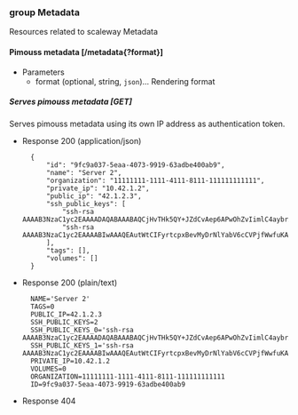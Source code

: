 ### group Metadata
Resources related to scaleway Metadata

#### Pimouss metadata [/metadata{?format}]

+ Parameters
    + format (optional, string, `json`)... Rendering format

##### Serves pimouss metadata [GET]
Serves pimouss metadata using its own IP address as authentication token.

+ Response 200 (application/json)

        {
            "id": "9fc9a037-5eaa-4073-9919-63adbe400ab9",
            "name": "Server 2",
            "organization": "11111111-1111-4111-8111-111111111111",
            "private_ip": "10.42.1.2",
            "public_ip": "42.1.2.3",
            "ssh_public_keys": [
                "ssh-rsa AAAAB3NzaC1yc2EAAAADAQABAAABAQCjHvTHk5QY+JZdCvAep6APwOhZvIimlC4aybrXkGSBxpNeZI1f+AexDuFFWGZPb1y135pgTAc7VXpKD2FU2xd4EwsSTHaBcaBIs1HkhpFScTwN15IfLiefIHgjgveP/8U8AKQvCK7oecz3egjvqNtBDDj9cHySpQ6w5Zq/rtF7Ku8xAfBa78NEQrwaYvdfHqI/1APeoo61MJse+xZH2LVHX1EZp79jRbHny/0WkZifVXudDCmM9aqI3G1ZgWTWvFxHW/HTkSLz1v8OHD1ZPOEjIIKLxCoYE4kukK2eVZVUWFb+iU+u6GunwqWUa6W/g+0NzpEoSHVcasIC88d3tBZD",
                "ssh-rsa AAAAB3NzaC1yc2EAAAABIwAAAQEAutWtCIFyrtcpxBevMyDrNlYabV6cCVPjfWwfuKABofuWwCSX8gP2gSnmjQCdtTwYnz/vAuAXbKxn8pxtUy4c24oRvtwqHpEsFDMpzzMzWtghQFOHEd7NWzda3yDGCaJ8OFD1IkiFad5QNKmOt8nlERBUK9cwbPjzhTnP/o2Odn5nJJ8WySn0/TWwMaHH6hpZTtKMSrIn06Fo5MviPfeZ9Loe8IfgV7llB7ITMFTUKP5vPVvMlPJi8MYeo0AYmhFhbTO5wWj8hK8AJELF9RwMCehcsxjDRxKKbxiv9RL3yIdBH0dftlaNX5rYazRp4zB2BYvfPNjhpTqrY2RdPYAvTw=="
            ],
            "tags": [],
            "volumes": []
        }

+ Response 200 (plain/text)

        NAME='Server 2'
        TAGS=0
        PUBLIC_IP=42.1.2.3
        SSH_PUBLIC_KEYS=2
        SSH_PUBLIC_KEYS_0='ssh-rsa AAAAB3NzaC1yc2EAAAADAQABAAABAQCjHvTHk5QY+JZdCvAep6APwOhZvIimlC4aybrXkGSBxpNeZI1f+AexDuFFWGZPb1y135pgTAc7VXpKD2FU2xd4EwsSTHaBcaBIs1HkhpFScTwN15IfLiefIHgjgveP/8U8AKQvCK7oecz3egjvqNtBDDj9cHySpQ6w5Zq/rtF7Ku8xAfBa78NEQrwaYvdfHqI/1APeoo61MJse+xZH2LVHX1EZp79jRbHny/0WkZifVXudDCmM9aqI3G1ZgWTWvFxHW/HTkSLz1v8OHD1ZPOEjIIKLxCoYE4kukK2eVZVUWFb+iU+u6GunwqWUa6W/g+0NzpEoSHVcasIC88d3tBZD'
        SSH_PUBLIC_KEYS_1='ssh-rsa AAAAB3NzaC1yc2EAAAABIwAAAQEAutWtCIFyrtcpxBevMyDrNlYabV6cCVPjfWwfuKABofuWwCSX8gP2gSnmjQCdtTwYnz/vAuAXbKxn8pxtUy4c24oRvtwqHpEsFDMpzzMzWtghQFOHEd7NWzda3yDGCaJ8OFD1IkiFad5QNKmOt8nlERBUK9cwbPjzhTnP/o2Odn5nJJ8WySn0/TWwMaHH6hpZTtKMSrIn06Fo5MviPfeZ9Loe8IfgV7llB7ITMFTUKP5vPVvMlPJi8MYeo0AYmhFhbTO5wWj8hK8AJELF9RwMCehcsxjDRxKKbxiv9RL3yIdBH0dftlaNX5rYazRp4zB2BYvfPNjhpTqrY2RdPYAvTw=='
        PRIVATE_IP=10.42.1.2
        VOLUMES=0
        ORGANIZATION=11111111-1111-4111-8111-111111111111
        ID=9fc9a037-5eaa-4073-9919-63adbe400ab9

+ Response 404